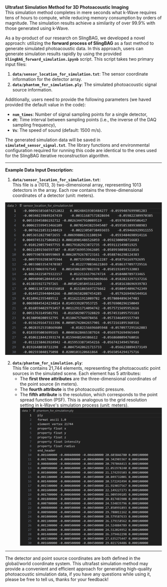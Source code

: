 **Ultrafast Simulation Method for 3D Photoacoustic Imaging**  
This simulation method completes in mere seconds what k-Wave requires tens of hours to compute, while reducing memory consumption by orders of magnitude. The simulation results achieve a similarity of over 99.9% with those generated using k-Wave.

As a by-product of our research on SlingBAG, we developed a novel approach: utilizing the **forward process of SlingBAG** as a fast method to generate simulated photoacoustic data. In this approach, users can generate simulation results rapidly by using the provided **`SlingBAG_forward_simulation.ipynb`** script. This script takes two primary input files:
1. **`data/sensor_location_for_simulation.txt`**: The sensor coordinate information for the detector array.
2. **`data/phantom_for_simulation.ply`**: The simulated photoacoustic signal source information.  

Additionally, users need to provide the following parameters (we haved provided the default value in the code):
- **`num_times`**: Number of signal sampling points for a single detector,  
- **`dt`**: Time interval between sampling points (i.e., the inverse of the DAQ sampling frequency),  
- **`Vs`**: The speed of sound (default: 1500 m/s).  

The generated simulation data will be saved in **`simulated_sensor_signal.txt`**. The library functions and environmental configuration required for running this code are identical to the ones used for the SlingBAG iterative reconstruction algorithm.

---

**Example Data Input Description:**  
1. **`data/sensor_location_for_simulation.txt`**:   
This file is a (1013, 3) two-dimensional array, representing 1013 detectors in the array. Each row contains the three-dimensional coordinates of a detector (unit: meters).  

![image](https://github.com/JaegerCQ/SlingBAG/blob/main/figures/location_show.png)  

2. **`data/phantom_for_simulation.ply`**:  
This file contains 21,744 elements, representing the photoacoustic point sources in the simulated scene. Each element has 5 attributes:
   - The **first three attributes** are the three-dimensional coordinates of the point source (in meters).  
   - The **fourth attribute** is the photoacoustic pressure.  
   - The **fifth attribute** is the resolution, which corresponds to the point spread function (PSF). This is analogous to the grid resolution setting in k-Wave's simulation process (unit: meters).  
![image](https://github.com/JaegerCQ/SlingBAG/blob/main/figures/ply_show.png)  
---

The detector and point source coordinates are both defined in the global/world coordinate system. This ultrafast simulation method may provide a convenient and efficient approach for generating high-quality photoacoustic simulation data, if you have any questions while using it, please be free to tell us, thanks for your feedback!
